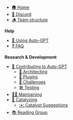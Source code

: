 * [🛖 Home](Home)
* [💬 Discord](Discord)
* [🪵 Team structure](🪵-Team-structure)

**Help**
* [🤖 Using Auto-GPT](using-auto-gpt)
* [❓ FAQ](FAQ)

**Research & Development**
* [🎁 Contributing to Auto-GPT](Contributing)
  * [💫 Architecting](Architecting)
  * [🔌 Plugins](Plugins)
  * [🧩 Challenges](Challenges)
  * [🛠️ Testing](Testing)
* [🧙‍♂️ Maintaining](Maintaining)
* [🧪 Catalyzing](Catalyzing)
  * [✉️ Catalyst Suggestions](Catalyst-Suggestions)
* [📚 Reading Group](Reading-Group)